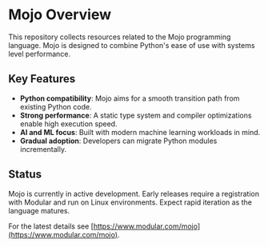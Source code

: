 # Mojo Overview

This repository collects resources related to the Mojo programming language. Mojo is designed to combine Python's ease of use with systems level performance.

## Key Features

- **Python compatibility**: Mojo aims for a smooth transition path from existing Python code.
- **Strong performance**: A static type system and compiler optimizations enable high execution speed.
- **AI and ML focus**: Built with modern machine learning workloads in mind.
- **Gradual adoption**: Developers can migrate Python modules incrementally.

## Status

Mojo is currently in active development. Early releases require a registration with Modular and run on Linux environments. Expect rapid iteration as the language matures.

For the latest details see [https://www.modular.com/mojo](https://www.modular.com/mojo).

